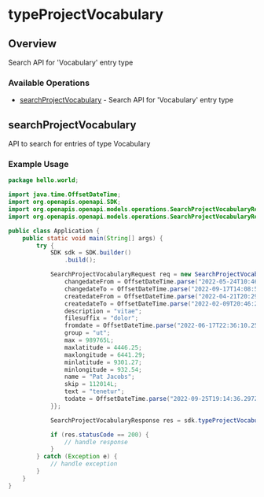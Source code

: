 # typeProjectVocabulary

## Overview

Search API for 'Vocabulary' entry type

### Available Operations

* [searchProjectVocabulary](#searchprojectvocabulary) - Search API for 'Vocabulary' entry type

## searchProjectVocabulary

API to search for entries of type Vocabulary

### Example Usage

```java
package hello.world;

import java.time.OffsetDateTime;
import org.openapis.openapi.SDK;
import org.openapis.openapi.models.operations.SearchProjectVocabularyRequest;
import org.openapis.openapi.models.operations.SearchProjectVocabularyResponse;

public class Application {
    public static void main(String[] args) {
        try {
            SDK sdk = SDK.builder()
                .build();

            SearchProjectVocabularyRequest req = new SearchProjectVocabularyRequest() {{
                changedateFrom = OffsetDateTime.parse("2022-05-24T10:46:29.092Z");
                changedateTo = OffsetDateTime.parse("2022-09-17T14:08:59.849Z");
                createdateFrom = OffsetDateTime.parse("2022-04-21T20:29:31.570Z");
                createdateTo = OffsetDateTime.parse("2022-02-09T20:46:26.848Z");
                description = "vitae";
                filesuffix = "dolor";
                fromdate = OffsetDateTime.parse("2022-06-17T22:36:10.251Z");
                group = "ut";
                max = 989765L;
                maxlatitude = 4446.25;
                maxlongitude = 6441.29;
                minlatitude = 9301.27;
                minlongitude = 932.54;
                name = "Pat Jacobs";
                skip = 112014L;
                text = "tenetur";
                todate = OffsetDateTime.parse("2022-09-25T19:14:36.297Z");
            }};            

            SearchProjectVocabularyResponse res = sdk.typeProjectVocabulary.searchProjectVocabulary(req);

            if (res.statusCode == 200) {
                // handle response
            }
        } catch (Exception e) {
            // handle exception
        }
    }
}
```
